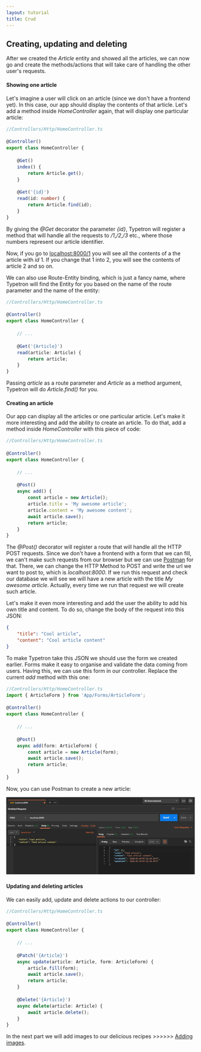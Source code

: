 ```yaml
---
layout: tutorial
title: Crud
---
```


## Creating, updating and deleting

After we created the _Article_ entity and showed all the articles, we can now go and create the methods/actions that 
will take care of handling the other user's requests. 

#### Showing one article

Let's imagine a user will click on an article (since we don't have a frontend yet). In this case, our app
should display the contents of that article. Let's add a method inside _HomeController_ again, that will 
display one particular article:
   
```ts
//Controllers/Http/HomeController.ts

@Controller()
export class HomeController {

    @Get()
    index() {
        return Article.get();
    }

    @Get('{id}')
    read(id: number) {
        return Article.find(id);
    }
}
```

By giving the _@Get_ decorator the parameter _{id}_, Typetron will register a method that will handle all the
requests to _/1_,_/2_,_/3_ etc., where those numbers represent our article identifier.

Now, if you go to [localhost:8000/1](http://localhost:8000/1) you will see all the contents of a the article with 
_id_ 1. If you change that 1 into 2, you will see the contents of article 2 and so on.

We can also use Route-Entity binding, which is just a fancy name, where Typetron will find the Entity for you based 
on the name of the route parameter and the name of the entity:

```ts
//Controllers/Http/HomeController.ts

@Controller()
export class HomeController {

    // ...

    @Get('{Article}')
    read(article: Article) {
        return article;
    }
}
```

Passing _article_ as a route parameter and _Article_ as a method argument, Typetron will do _Article.find()_ for you. 

#### Creating an article

Our app can display all the articles or one particular article. Let's make it more interesting and add the 
ability to create an article. To do that, add a method inside _HomeController_ with this piece of code:

```ts
//Controllers/Http/HomeController.ts

@Controller()
export class HomeController {

    // ...

    @Post()
    async add() {
        const article = new Article();
        article.title = 'My awesome article';
        article.content = 'My awesome content';
        await article.save();
        return article;
    }
}
```

The _@Post()_ decorator will register a route that will handle all the HTTP POST requests.
Since we don't have a frontend with a form that we can fill, we can't make such requests from our browser but we can 
use [Postman](https://www.getpostman.com/) for that. There, we can change the HTTP Method to POST and write the url 
we want to post to, which is _localhost:8000_. If we run this request and check our database we will see we 
will have a new article with the title _My awesome article_. Actually, every time we run that request we will create
such article. 

Let's make it even more interesting and add the user the ability to add his own title and content. To do so,
change the body of the request into this JSON:
```json
{
    "title": "Cool article",
    "content": "Cool article content"
}
```

To make Typetron take this JSON we should use the form we created earlier. Forms make it easy to organise and validate
the data coming from users. Having this, we can use this form in our controller. Replace the current _add_ method with
this one:

```ts
//Controllers/Http/HomeController.ts
import { ArticleForm } from 'App/Forms/ArticleForm';

@Controller()
export class HomeController {

    // ...

    @Post()
    async add(form: ArticleForm) {
        const article = new Article(form);
        await article.save();
        return article;
    }
}
```
Now, you can use Postman to create a new article:

<p align="center" class="window">
  <img src="/images/tutorials/blog/new-article.jpg" />
</p> 

#### Updating and deleting articles

We can easily add, update and delete actions to our controller:

```ts
//Controllers/Http/HomeController.ts

@Controller()
export class HomeController {

    // ...

    @Patch('{Article}')
    async update(article: Article, form: ArticleForm) {
        article.fill(form);
        await article.save();
        return article;
    }

    @Delete('{Article}')
    async delete(article: Article) {
        await article.delete();
    }
}
```


In the next part we will add images to our delicious recipes >>>>>> [Adding images](images).
